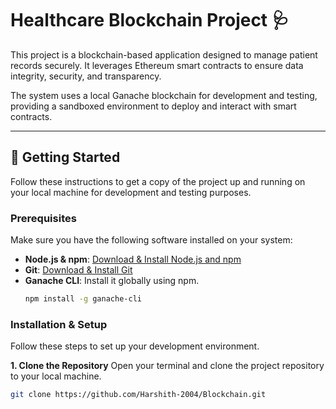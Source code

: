 # Healthcare Blockchain Project 🩺

This project is a blockchain-based application designed to manage patient records securely. It leverages Ethereum smart contracts to ensure data integrity, security, and transparency.

The system uses a local Ganache blockchain for development and testing, providing a sandboxed environment to deploy and interact with smart contracts.

---

## 🚀 Getting Started

Follow these instructions to get a copy of the project up and running on your local machine for development and testing purposes.

### **Prerequisites**

Make sure you have the following software installed on your system:

* **Node.js & npm**: [Download & Install Node.js and npm](https://nodejs.org/)
* **Git**: [Download & Install Git](https://git-scm.com/)
* **Ganache CLI**: Install it globally using npm.
    ```bash
    npm install -g ganache-cli
    ```

### **Installation & Setup**

Follow these steps to set up your development environment.

**1. Clone the Repository**
Open your terminal and clone the project repository to your local machine.

```bash
git clone https://github.com/Harshith-2004/Blockchain.git
